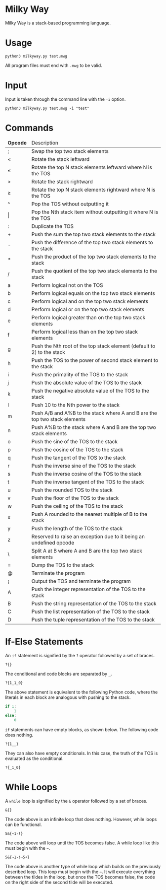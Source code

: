 # Milky Way
Milky Way is a stack-based programming language.

# Usage

```
python3 milkyway.py test.mwg
```

All program files must end with `.mwg` to be valid.

# Input

Input is taken through the command line with the `-i` option.

```
python3 milkyway.py test.mwg -i "test"
```

# Commands

<table>
    <thead>
        <tr>
            <td><b>Opcode</td>
            <td>Description</td>
        </tr>
    </thead>
    <tbody>
        <tr>
            <td>;</td>
            <td>Swap the top two stack elements</td>
        </tr>
        <tr>
            <td><</td>
            <td>Rotate the stack leftward</td>
        </tr>
        <tr>
            <td>≤</td>
            <td>Rotate the top N stack elements leftward where N is the TOS</td>
        </tr>
        <tr>
            <td>></td>
            <td>Rotate the stack rightward</td>
        </tr>
        <tr>
            <td>≥</td>
            <td>Rotate the top N stack elements rightward where N is the TOS</td>
        </tr>
        <tr>
            <td>^</td>
            <td>Pop the TOS without outputting it</td>
        </tr>
        <tr>
            <td>|</td>
            <td>Pop the Nth stack item without outputting it where N is the TOS</td>
        </tr>
        <tr>
            <td>:</td>
            <td>Duplicate the TOS</td>
        </tr>
        <tr>
            <td>+</td>
            <td>Push the sum the top two stack elements to the stack</td>
        </tr>
        <tr>
            <td>-</td>
            <td>Push the difference of the top two stack elements to the stack</td>
        </tr>
        <tr>
            <td>*</td>
            <td>Push the product of the top two stack elements to the stack</td>
        </tr>
        <tr>
            <td>/</td>
            <td>Push the quotient of the top two stack elements to the stack</td>
        </tr>
        <tr>
            <td>a</td>
            <td>Perform logical not on the TOS</td>
        </tr>
        <tr>
            <td>b</td>
            <td>Perform logical equals on the top two stack elements</td>
        </tr>
        <tr>
            <td>c</td>
            <td>Perform logical and on the top two stack elements</td>
        </tr>
        <tr>
            <td>d</td>
            <td>Perform logical or on the top two stack elements</td>
        </tr>
        <tr>
            <td>e</td>
            <td>Perform logical greater than on the top two stack elements</td>
        </tr>
        <tr>
            <td>f</td>
            <td>Perform logical less than on the top two stack elements</td>
        </tr>
        <tr>
            <td>g</td>
            <td>Push the Nth root of the top stack element (default to 2) to the stack</td>
        </tr>
        <tr>
            <td>h</td>
            <td>Push the TOS to the power of second stack element to the stack</td>
        </tr>
        <tr>
            <td>i</td>
            <td>Push the primality of the TOS to the stack</td>
        </tr>
        <tr>
            <td>j</td>
            <td>Push the absolute value of the TOS to the stack</td>
        </tr>
        <tr>
            <td>k</td>
            <td>Push the negative absolute value of the TOS to the stack</td>
        </tr>
        <tr>
            <td>l</td>
            <td>Push 10 to the Nth power to the stack</td>
        </tr>
        <tr>
            <td>m</td>
            <td>Push A/B and A%B to the stack where A and B are the top two stack elements</td>
        </tr>
        <tr>
            <td>n</td>
            <td>Push A%B to the stack where A and B are the top two stack elements</td>
        </tr>
        <tr>
            <td>o</td>
            <td>Push the sine of the TOS to the stack</td>
        </tr>
        <tr>
            <td>p</td>
            <td>Push the cosine of the TOS to the stack</td>
        </tr>
        <tr>
            <td>q</td>
            <td>Push the tangent of the TOS to the stack</td>
        </tr>
        <tr>
            <td>r</td>
            <td>Push the inverse sine of the TOS to the stack</td>
        </tr>
        <tr>
            <td>s</td>
            <td>Push the inverse cosine of the TOS to the stack</td>
        </tr>
        <tr>
            <td>t</td>
            <td>Push the inverse tangent of the TOS to the stack</td>
        </tr>
        <tr>
            <td>u</td>
            <td>Push the rounded TOS to the stack</td>
        </tr>
        <tr>
            <td>v</td>
            <td>Push the floor of the TOS to the stack</td>
        </tr>
        <tr>
            <td>w</td>
            <td>Push the ceiling of the TOS to the stack</td>
        </tr>
        <tr>
            <td>x</td>
            <td>Push A rounded to the nearest multiple of B to the stack</td>
        </tr>
        <tr>
            <td>y</td>
            <td>Push the length of the TOS to the stack</td>
        </tr>
        <tr>
            <td>z</td>
            <td>Reserved to raise an exception due to it being an undefined opcode</td>
        </tr>
        <tr>
            <td>\</td>
            <td>Split A at B where A and B are the top two stack elements</td>
        </tr>
        <tr>
            <td>=</td>
            <td>Dump the TOS to the stack</td>
        </tr>
        <tr>
            <td>@</td>
            <td>Terminate the program</td>
        </tr>
        <tr>
            <td>¡</td>
            <td>Output the TOS and terminate the program</td>
        </tr>
        <tr>
            <td>A</td>
            <td>Push the integer representation of the TOS to the stack</td>
        </tr>
        <tr>
            <td>B</td>
            <td>Push the string representation of the TOS to the stack</td>
        </tr>
        <tr>
            <td>C</td>
            <td>Push the list representation of the TOS to the stack</td>
        </tr>
        <tr>
            <td>D</td>
            <td>Push the tuple representation of the TOS to the stack</td>
        </tr>
    </tbody>
</table>

# If-Else Statements

An `if` statement is signified by the `?` operator followed by a set of braces.

```
?{}
```

The conditional and code blocks are separated by `_`.

```
?{1_1_0}
```

The above statement is equivalent to the following Python code, where the literals in each block are analogous with pushing to the stack.

```python
if 1:
	1
else:
	0
```

`if` statements can have empty blocks, as shown below. The following code does nothing.

```
?{1__}
```

They can also have empty conditionals. In this case, the truth of the TOS is evaluated as the conditional.

```
?{_1_0}
```

# While Loops

A `while` loop is signified by the `&` operator followed by a set of braces.

```
&{}
```

The code above is an infinite loop that does nothing. However, while loops can be functional.

```
5&{~1-!}
```

The code above will loop until the TOS becomes false. A while loop like this must begin with the `~`.

```
5&{~1-!~5+}
```

The code above is another type of while loop which builds on the previously described loop. This loop must begin with the `~`. It will execute everything between the tildes in the loop, but once the TOS becomes false, the code on the right side of the second tilde will be executed.
